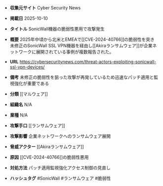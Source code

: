 - **収集元サイト**
Cyber Security News

- **掲載日**
2025-10-10

- **タイトル**
SonicWall機器の脆弱性悪用で攻撃発生

- **概要**
2025年中頃から北米とEMEAで[[CVE-2024-40766]]の脆弱性を突き未修正のSonicWall SSL VPN機器を経由し[[Akiraランサムウェア]]が企業ネットワークに展開されている事例が複数報告された。

- **URL**
https://cybersecuritynews.com/threat-actors-exploiting-sonicwall-ssl-vpn-devices/

- **備考**
未修正の脆弱性を狙った攻撃が再発しているため迅速なパッチ適用と監視強化が重要である

- **分類**
[[マルウェア]]

- **組織名**
N/A

- **業種**
N/A

- **攻撃手口**
[[ランサムウェア]]

- **攻撃影響**
企業ネットワークへのランサムウェア展開

- **脅威アクター**
[[Akiraランサムウェア]]

- **原因**
[[CVE-2024-40766]]の脆弱性悪用

- **対処方法**
パッチ適用監視強化アクセス制御の見直し

- **ハッシュタグ**
#SonicWall #ランサムウェア #脆弱性
